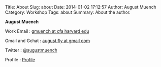 Title: About 
Slug: about
Date: 2014-01-02 17:12:57
Author: August Muench
Category: Workshop
Tags: about
Summary: About the author.

**August Muench**

 Work Email
 :    [gmuench at cfa harvard edu](mailto:gmuench@cfa.harvard.edu)
 
 Gmail and Gchat
 :    [august.fly at gmail com](mailto:august.fly@gmail)
 
 Twitter
 :    [@augustmuench](https://twitter.com/augustmuench)

 Profile
 :    [Profile](https://plus.google.com/+AugustMuench)
